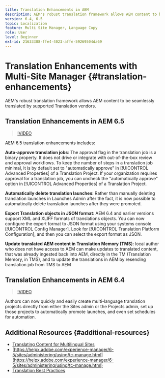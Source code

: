 ```yaml
---
title: Translation Enhancements in AEM
description: AEM's robust translation framework allows AEM content to be seamlessly translated by supported Translation vendors. Learn about the latest enhancements.
version: 6.4, 6.5
topic: Localization
feature: Multi Site Manager, Language Copy
role: User
level: Beginner
exl-id: 21633308-ffe4-4023-affe-59269504da69
---
```

# Translation Enhancements with Multi-Site Manager {#translation-enhancements}

AEM's robust translation framework allows AEM content to be seamlessly translated by supported Translation vendors.

## Translation Enhancements in AEM 6.5

>[!VIDEO](https://video.tv.adobe.com/v/27405?quality=9&learn=on)

AEM 6.5 translation enhancements includes:

**Auto-approve translation jobs**: The approval flag in the translation job is a binary property. It does not drive or integrate with out-of-the-box review and approval workflows. To keep the number of steps in a translation job minimal,  It is by default set to "automatically approve" in [!UICONTROL Advanced Properties] of a Translation Project. If your organization requires approval for a translation job, you can uncheck the "automatically approve" option in [!UICONTROL Advanced Properties] of a Translation Project.

**Automatically delete translation launches**: Rather than manually deleting translation launches in Launches Admin after the fact, it is now possible to automatically delete translation launches after they were promoted.

**Export Translation objects in JSON format**: AEM 6.4 and earlier versions support XML and XLIFF formats of translations objects. You can now configure the export format to JSON format using your systems console [!UICONTROL Config Manager]. Look for [!UICONTROL Translation Platform Configuration], and then you can select the export format as JSON.

**Update translated AEM content in Translation Memory (TMS)**: local author who does not have access to AEM can make updates to translated content, that was already ingested back into AEM, directly in the TM (Translation Memory, in TMS), and to update the translations in AEM by resending translation job from TMS to AEM

## Translation Enhancements in AEM 6.4

>[!VIDEO](https://video.tv.adobe.com/v/21309?quality=9&learn=on)

Authors can now quickly and easily create multi-language translation projects directly from either the Sites admin or the Projects admin, set up those projects to automatically promote launches, and even set schedules for automation.

## Additional Resources {#additional-resources}

* [Translating Content for Multilingual Sites](https://helpx.adobe.com/experience-manager/6-5/sites/administering/using/translation.html)
* [https://helpx.adobe.com/experience-manager/6-5/sites/administering/using/tc-manage.html](https://helpx.adobe.com/experience-manager/6-5/sites/administering/using/tc-manage.html)
* [Translation Best Practices](https://helpx.adobe.com/experience-manager/6-5/sites/administering/using/tc-bp.html)
